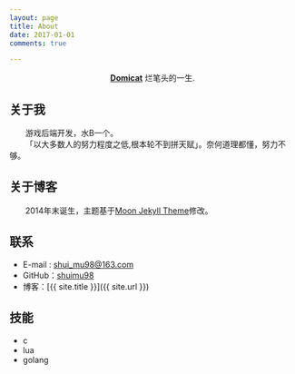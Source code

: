 ```yaml
---
layout: page
title: About
date: 2017-01-01
comments: true

---
```

    
<center><a href="http://domicat.me"><b>Domicat</b></a> 烂笔头的一生.</center>


## 关于我
&emsp;&emsp;游戏后端开发，水B一个。  
&emsp;&emsp;「以大多数人的努力程度之低,根本轮不到拼天赋」。奈何道理都懂，努力不够。

## 关于博客
&emsp;&emsp;2014年末诞生，主题基于[Moon Jekyll Theme](https://github.com/TaylanTatli/Moon)修改。

## 联系

* E-mail : [shui_mu98@163.com]()
* GitHub：[shuimu98](https://github.com/shuimu98)
* 博客：[{{ site.title }}]({{ site.url }})


## 技能
* c
* lua
* golang

